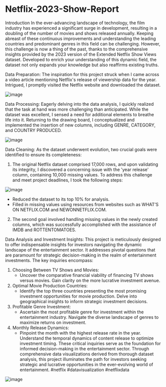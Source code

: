# Netflix-2023-Show-Report

Introduction
In the ever-advancing landscape of technology, the film industry has experienced a significant surge in development, resulting in a doubling of the number of movies and shows released annually. Keeping abreast of these continuous improvements and understanding the leading countries and predominant genres in this field can be challenging. However, this challenge is now a thing of the past, thanks to the comprehensive insights provided by the 2023 version of the Extended Netflix Show Views dataset. Developed to enrich your understanding of this dynamic field, the dataset not only expands your knowledge but also reaffirms existing truths.

Data Preparation:
The inspiration for this project struck when I came across a video article mentioning Netflix's release of viewership data for the year. Intrigued, I promptly visited the Netflix website and downloaded the dataset.

 ![image](https://github.com/Desolate-chi/Netflix-2023-Show-Report/assets/105279126/e7323abf-f3b3-4f89-a692-9f2c0bb5865c)


Data Processing:
Eagerly delving into the data analysis, I quickly realized that the task at hand was more challenging than anticipated. While the dataset was excellent, I sensed a need for additional elements to breathe life into it. Returning to the drawing board, I conceptualized and implemented the insertion of new columns, including GENRE, CATEGORY, and COUNTRY PRODUCED.

![image](https://github.com/Desolate-chi/Netflix-2023-Show-Report/assets/105279126/c3aa95d2-c1dd-4093-9835-9fc62cc9202c)

 
Data Cleaning:
As the dataset underwent evolution, two crucial goals were identified to ensure its completeness:
1.	The original Netflix dataset comprised 17,000 rows, and upon validating its integrity, I discovered a concerning issue with the 'year release' column, containing 10,000 missing values. To address this challenge and meet project deadlines, I took the following steps:
 

![image](https://github.com/Desolate-chi/Netflix-2023-Show-Report/assets/105279126/bbed5d35-3bb5-4131-8395-f9e66883a95d)

   - Reduced the dataset to its top 10% for analysis.
   - Filled in missing values using resources from websites such as WHAT’S ON NETFLIX.COM and NEWONNETFLIX.COM.
   
2. The second goal involved handling missing values in the newly created columns, which was successfully accomplished with the assistance of IMDB and ROTTENTOMATOES.

Data Analysis and Investment Insights:
This project is meticulously designed to offer indispensable insights for investors navigating the dynamic landscape of the entertainment sector. It addresses pivotal questions that are paramount for strategic decision-making in the realm of entertainment investments. The key inquiries encompass:
1. Choosing Between TV Shows and Movies:
   - Uncover the comparative financial viability of financing TV shows versus movies. Gain clarity on the more lucrative investment avenue.
2. Optimal Movie Production Countries:
   - Identify the top three countries presenting the most promising investment opportunities for movie production. Delve into geographical insights to inform strategic investment decisions.
3. Profitable Genre Investment:
   - Ascertain the most profitable genre for investment within the entertainment industry. Navigate the diverse landscape of genres to maximize returns on investment.
4. Monthly Release Dynamics:
   - Pinpoint the month with the highest release rate in the year. Understand the temporal dynamics of content release to optimize investment timing.
These critical inquiries serve as the foundation for informed decision-making in the entertainment sector. Through comprehensive data visualizations derived from thorough dataset analysis, this project illuminates the path for investors seeking strategic and lucrative opportunities in the ever-evolving world of entertainment.
#netflix #datavisualization #netflixdata


![image](https://github.com/Desolate-chi/Netflix-2023-Show-Report/assets/105279126/39c6d434-51c6-4de1-9f64-cda18cb488ac)

 
